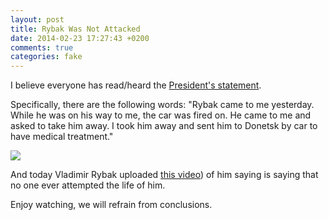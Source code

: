 ```yaml
---
layout: post
title: Rybak Was Not Attacked
date: 2014-02-23 17:27:43 +0200
comments: true
categories: fake
---
```

I believe everyone has read/heard the [President's statement](http://www.president.gov.ua/ru/news/30127.html).
Specifically, there are the following words:"Rybak came to me yesterday. While he was on his way to me, the car was fired on. He came to me and asked to take him away. I took him away and sent him to Donetsk by car to have medical treatment."<a href="https://www.facebook.com/photo.php?v=639362169451922"><img src="http://d.pr/i/wCzT+"></a>
And today Vladimir Rybak uploaded [this video](https://www.facebook.com/photo.php?v=639362169451922)) of him saying is saying that no one ever attempted the life of him.Enjoy watching, we will refrain from conclusions.
